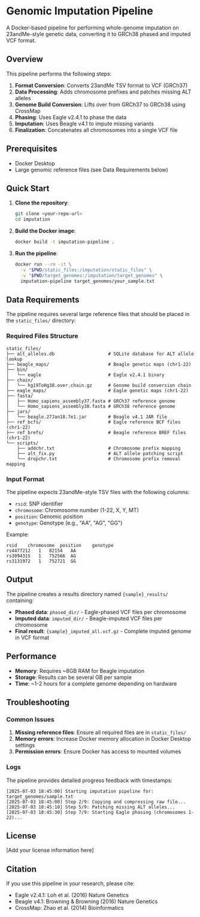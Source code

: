 # Genomic Imputation Pipeline

A Docker-based pipeline for performing whole-genome imputation on 23andMe-style genetic data, converting it to GRCh38 phased and imputed VCF format.

## Overview

This pipeline performs the following steps:
1. **Format Conversion**: Converts 23andMe TSV format to VCF (GRCh37)
2. **Data Processing**: Adds chromosome prefixes and patches missing ALT alleles
3. **Genome Build Conversion**: Lifts over from GRCh37 to GRCh38 using CrossMap
4. **Phasing**: Uses Eagle v2.4.1 to phase the data
5. **Imputation**: Uses Beagle v4.1 to impute missing variants
6. **Finalization**: Concatenates all chromosomes into a single VCF file

## Prerequisites

- Docker Desktop
- Large genomic reference files (see Data Requirements below)

## Quick Start

1. **Clone the repository**:
   ```bash
   git clone <your-repo-url>
   cd imputation
   ```

2. **Build the Docker image**:
   ```bash
   docker build -t imputation-pipeline .
   ```

3. **Run the pipeline**:
   ```bash
   docker run --rm -it \
     -v "$PWD/static_files:/imputation/static_files" \
     -v "$PWD/target_genomes:/imputation/target_genomes" \
     imputation-pipeline target_genomes/your_sample.txt
   ```

## Data Requirements

The pipeline requires several large reference files that should be placed in the `static_files/` directory:

### Required Files Structure
```
static_files/
├── alt_alleles.db                    # SQLite database for ALT allele lookup
├── beagle_maps/                      # Beagle genetic maps (chr1-22)
├── bin/
│   └── eagle                         # Eagle v2.4.1 binary
├── chain/
│   └── hg19ToHg38.over.chain.gz      # Genome build conversion chain
├── eagle_maps/                       # Eagle genetic maps (chr1-22)
├── fasta/
│   ├── Homo_sapiens_assembly37.fasta # GRCh37 reference genome
│   └── Homo_sapiens_assembly38.fasta # GRCh38 reference genome
├── jars/
│   └── beagle.27Jan18.7e1.jar        # Beagle v4.1 JAR file
├── ref_bcfs/                         # Eagle reference BCF files (chr1-22)
├── ref_brefs/                        # Beagle reference BREF files (chr1-22)
└── scripts/
    ├── addchr.txt                    # Chromosome prefix mapping
    ├── alt_fix.py                    # ALT allele patching script
    └── dropchr.txt                   # Chromosome prefix removal mapping
```

### Input Format

The pipeline expects 23andMe-style TSV files with the following columns:
- `rsid`: SNP identifier
- `chromosome`: Chromosome number (1-22, X, Y, MT)
- `position`: Genomic position
- `genotype`: Genotype (e.g., "AA", "AG", "GG")

Example:
```
rsid	chromosome	position	genotype
rs4477212	1	82154	AA
rs3094315	1	752566	AG
rs3131972	1	752721	GG
```

## Output

The pipeline creates a results directory named `{sample}_results/` containing:

- **Phased data**: `phased_dir/` - Eagle-phased VCF files per chromosome
- **Imputed data**: `imputed_dir/` - Beagle-imputed VCF files per chromosome  
- **Final result**: `{sample}_imputed_all.vcf.gz` - Complete imputed genome in VCF format

## Performance

- **Memory**: Requires ~8GB RAM for Beagle imputation
- **Storage**: Results can be several GB per sample
- **Time**: ~1-2 hours for a complete genome depending on hardware

## Troubleshooting

### Common Issues

1. **Missing reference files**: Ensure all required files are in `static_files/`
2. **Memory errors**: Increase Docker memory allocation in Docker Desktop settings
3. **Permission errors**: Ensure Docker has access to mounted volumes

### Logs

The pipeline provides detailed progress feedback with timestamps:
```
[2025-07-03 18:45:00] Starting imputation pipeline for: target_genomes/sample.txt
[2025-07-03 18:45:00] Step 2/9: Copying and compressing raw file...
[2025-07-03 18:45:10] Step 5/9: Patching missing ALT alleles...
[2025-07-03 18:45:30] Step 7/9: Starting Eagle phasing (chromosomes 1-22)...
```

## License

[Add your license information here]

## Citation

If you use this pipeline in your research, please cite:
- Eagle v2.4.1: Loh et al. (2016) Nature Genetics
- Beagle v4.1: Browning & Browning (2016) Nature Genetics
- CrossMap: Zhao et al. (2014) Bioinformatics 